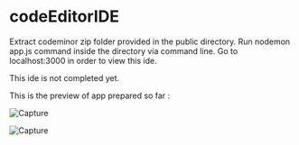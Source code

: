 # codeEditorIDE
Extract codeminor zip folder provided in the public directory.
Run nodemon app.js command inside the directory via command line. 
Go to localhost:3000 in order to view this ide.  


This ide is not completed yet.

This is the preview of app prepared so far :

![Capture](https://user-images.githubusercontent.com/43849911/64945990-87b1a500-d88f-11e9-8671-bef3e83c7805.JPG)


![Capture](https://user-images.githubusercontent.com/43849911/64946243-01499300-d890-11e9-8605-0d6115314541.JPG)

